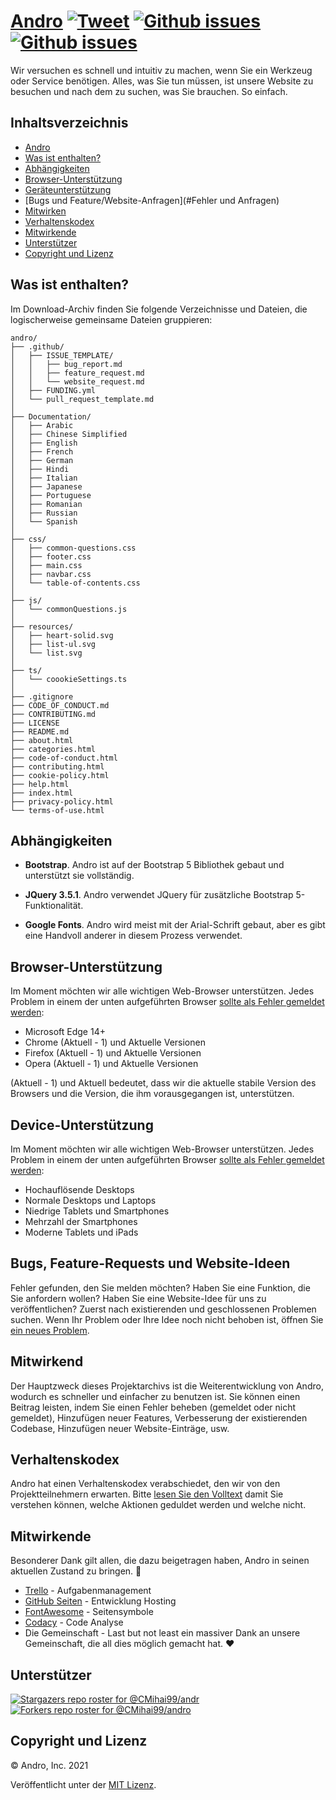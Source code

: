 # <a href="https://cmihai99.github.io/andro" target="_blank" id="andro">Andro</a> [![Tweet](https://img.shields.io/twitter/url/http/shields.io.svg?style=social)](https://twitter.com/intent/tweet?text=Finde%20over%20100%20new%20aund%20exziiting%20Websites%20at&url=http://cmihai99.github.io/andro&via=androteamfaq&hashtags=andro,webdevelopment,websitefinder,developers) [![Github issues](https://img.shields.io/github/issues/CMihai99/andro)](https://github.com/CMihai99/andro/issues) [![Github issues](https://img.shields.io/github/issues-closed/CMihai99/andro)](https://github.com/CMihai99/andro/issues?q=ist%3AIssue+is%3Ageschlossen)

Wir versuchen es schnell und intuitiv zu machen, wenn Sie ein Werkzeug oder Service benötigen. Alles, was Sie tun müssen, ist unsere Website zu besuchen und nach dem zu suchen, was Sie brauchen. So einfach.

## Inhaltsverzeichnis

- [Andro](#andro)
- [Was ist enthalten?](#whats-Inclusive)
- [Abhängigkeiten](#Abhängigkeiten)
- [Browser-Unterstützung](#browser-Unterstützung)
- [Geräteunterstützung](#geräteunterstützung)
- [Bugs und Feature/Website-Anfragen](#Fehler und Anfragen)
- [Mitwirken](#mitwirken)
- [Verhaltenskodex](#verhaltenskodex)
- [Mitwirkende](#mitwirkende)
- [Unterstützer](#supporters)
- [Copyright und Lizenz](#copyright-and-license)

<a id="whats-included"><h2>Was ist enthalten?</h2></a>

Im Download-Archiv finden Sie folgende Verzeichnisse und Dateien, die logischerweise gemeinsame Dateien gruppieren:

```
andro/
├── .github/
│   ├── ISSUE_TEMPLATE/
│   │   ├── bug_report.md
│   │   ├── feature_request.md
│   │   └── website_request.md
│   ├── FUNDING.yml
│   └── pull_request_template.md
│
├── Documentation/
│   ├── Arabic
│   ├── Chinese Simplified
│   ├── English
│   ├── French
│   ├── German
│   ├── Hindi
│   ├── Italian
│   ├── Japanese
│   ├── Portuguese
│   ├── Romanian
│   ├── Russian
│   └── Spanish
│
├── css/
│   ├── common-questions.css
│   ├── footer.css
│   ├── main.css
│   ├── navbar.css
│   └── table-of-contents.css
│
├── js/
│   └── commonQuestions.js
│
├── resources/
│   ├── heart-solid.svg
│   ├── list-ul.svg
│   └── list.svg
│
├── ts/
│   └── coookieSettings.ts
│
├── .gitignore
├── CODE_OF_CONDUCT.md
├── CONTRIBUTING.md
├── LICENSE
├── README.md
├── about.html
├── categories.html
├── code-of-conduct.html
├── contributing.html
├── cookie-policy.html
├── help.html
├── index.html
├── privacy-policy.html
└── terms-of-use.html
```

<a id="dependencies"><h2>Abhängigkeiten</h2></a>

- **Bootstrap**. Andro ist auf der Bootstrap 5 Bibliothek gebaut und unterstützt sie vollständig.

- **JQuery 3.5.1**. Andro verwendet JQuery für zusätzliche Bootstrap 5-Funktionalität.

- **Google Fonts**. Andro wird meist mit der Arial-Schrift gebaut, aber es gibt eine Handvoll anderer in diesem Prozess verwendet.

<a id="browser-support"><h2>Browser-Unterstützung</h2></a>

Im Moment möchten wir alle wichtigen Web-Browser unterstützen. Jedes Problem in einem der unten aufgeführten Browser <a href="https://github.com/CMihai99/andro/issues/new?assignees=&labels=bug&template=bug_report.md&title=%5BBug%5D" target="_blank">sollte als Fehler gemeldet werden</a>:

- Microsoft Edge 14+
- Chrome (Aktuell - 1) und Aktuelle Versionen
- Firefox (Aktuell - 1) und Aktuelle Versionen
- Opera (Aktuell - 1) und Aktuelle Versionen

(Aktuell - 1) und Aktuell bedeutet, dass wir die aktuelle stabile Version des Browsers und die Version, die ihm vorausgegangen ist, unterstützen.

<a id="device-support"><h2>Device-Unterstützung</h2></a>

Im Moment möchten wir alle wichtigen Web-Browser unterstützen. Jedes Problem in einem der unten aufgeführten Browser <a href="https://github.com/CMihai99/andro/issues/new?assignees=&labels=bug&template=bug_report.md&title=%5BBug%5D" target="_blank">sollte als Fehler gemeldet werden</a>:

- Hochauflösende Desktops
- Normale Desktops und Laptops
- Niedrige Tablets und Smartphones
- Mehrzahl der Smartphones
- Moderne Tablets und iPads

<a id="bugs-and-requests"><h2>Bugs, Feature-Requests und Website-Ideen</h2></a>

Fehler gefunden, den Sie melden möchten? Haben Sie eine Funktion, die Sie anfordern wollen? Haben Sie eine Website-Idee für uns zu veröffentlichen? Zuerst nach existierenden und geschlossenen Problemen suchen. Wenn Ihr Problem oder Ihre Idee noch nicht behoben ist, öffnen Sie [ein neues Problem](https://github.com/CMihai99/andro/issues/new/choose).

<a id="contributing"><h2>Mitwirkend</h2></a>

Der Hauptzweck dieses Projektarchivs ist die Weiterentwicklung von Andro, wodurch es schneller und einfacher zu benutzen ist. Sie können einen Beitrag leisten, indem Sie einen Fehler beheben (gemeldet oder nicht gemeldet), Hinzufügen neuer Features, Verbesserung der existierenden Codebase, Hinzufügen neuer Website-Einträge, usw.

<a id="code-of-conduct"><h2>Verhaltenskodex</h2></a>

Andro hat einen Verhaltenskodex verabschiedet, den wir von den Projektteilnehmern erwarten. Bitte [lesen Sie den Volltext](https://cmihai99.github.io/andro/code-of-conduct.html) damit Sie verstehen können, welche Aktionen geduldet werden und welche nicht.

<a id="contributors"><h2>Mitwirkende</h2></a>

Besonderer Dank gilt allen, die dazu beigetragen haben, Andro in seinen aktuellen Zustand zu bringen. 👏

- [Trello](https://www.trello.com/) - Aufgabenmanagement
- [GitHub Seiten](https://pages.github.com/) - Entwicklung Hosting
- [FontAwesome](https://www.fontawesome.com/) - Seitensymbole
- [Codacy](https://www.codacy.com/) - Code Analyse
- Die Gemeinschaft - Last but not least ein massiver Dank an unsere Gemeinschaft, die all dies möglich gemacht hat. ♥

<a id="supporters"><h2>Unterstützer</h2></a>

[![Stargazers repo roster for @CMihai99/andr](https://reporoster.com/stars/CMihai99/andro)](https://github.com/CMihai99/andro/stargazers) [![Forkers repo roster for @CMihai99/andro](https://reporoster.com/forks/CMihai99/andro)](https://github.com/CMihai99/andro/network/members)

<a id="copyright-and-license"><h2>Copyright und Lizenz</h2></a>

© Andro, Inc. 2021

Veröffentlicht unter der [MIT Lizenz](LICENSE).
